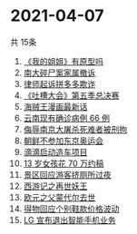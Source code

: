 # 2021-04-07
  共 15条

  <!-- BEGIN -->
  <!-- 最后更新时间:Wed Apr 07 2021 04:20:18 GMT+0000 (Coordinated Universal Time) -->
  1. [《我的姐姐》有原型吗](https://www.zhihu.com/search?q=我的姐姐)
1. [南大碎尸案家属撤诉](https://www.zhihu.com/search?q=南大碎尸案)
1. [律师起诉拼多多欺诈](https://www.zhihu.com/search?q=拼多多)
1. [《吐槽大会》第五季总决赛](https://www.zhihu.com/search?q=吐槽大会)
1. [海贼王漫画最新话](https://www.zhihu.com/search?q=海贼王)
1. [云南现有确诊病例 66 例](https://www.zhihu.com/search?q=云南疫情)
1. [侮辱南京大屠杀死难者被刑拘](https://www.zhihu.com/search?q=侮辱南京大屠杀死难者)
1. [朝鲜不参加东京奥运会](https://www.zhihu.com/search?q=东京奥运会)
1. [滴滴启动造车项目](https://www.zhihu.com/search?q=滴滴)
1. [13 岁女孩花 70 万约稿](https://www.zhihu.com/search?q=70万约稿)
1. [景区回应游客挤厕所过夜](https://www.zhihu.com/search?q=泰山)
1. [西游记之再世妖王](https://www.zhihu.com/search?q=西游记之再世妖王)
1. [欧元之父蒙代尔去世](https://www.zhihu.com/search?q=蒙代尔)
1. [得物回应个别鞋款价格波动](https://www.zhihu.com/search?q=得物)
1. [LG 宣布退出智能手机业务](https://www.zhihu.com/search?q=LG)
  <!-- END -->
  